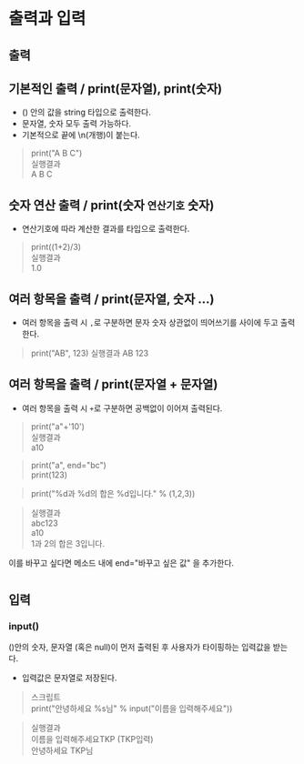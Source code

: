 출력과 입력
==========


## 출력  
## 기본적인 출력 / print(문자열), print(숫자)
- () 안의 값을 string 타입으로 출력한다.
- 문자열, 숫자 모두 출력 가능하다.
- 기본적으로 끝에 \n(개행)이 붙는다.

> print("A B C")  
> 실행결과  
> A B C

## 숫자 연산 출력 / print(숫자 `연산기호` 숫자)
- 연산기호에 따라 계산한 결과를 타입으로 출력한다.

> print((1+2)/3)  
> 실행결과  
> 1.0

## 여러 항목을 출력 / print(문자열, 숫자 ...)
- 여러 항목을 출력 시 `,`로 구분하면 문자 숫자 상관없이 띄어쓰기를 사이에 두고 출력한다.  

> print("AB", 123)
> 실행결과
> AB 123

## 여러 항목을 출력 / print(문자열 + 문자열)
- 여러 항목을 출력 시 `+`로 구분하면 공백없이 이어져 출력된다.
> print("a"+'10')  
> 실행결과  
> a10  






> print("a", end="bc")  
> print(123)

> print("%d과 %d의 합은 %d입니다." % (1,2,3))  

> 실행결과  
> abc123  
> a10  
> 1과 2의 합은 3입니다.  

이를 바꾸고 싶다면 메소드 내에 end="바꾸고 싶은 값" 을 추가한다.
#



## 입력

### input()
()안의 숫자, 문자열 (혹은 null)이 먼저 출력된 후 사용자가 타이핑하는 입력값을 받는다.
- 입력값은 문자열로 저장된다.

> 스크립트  
> print("안녕하세요 %s님" % input("이름을 입력해주세요"))  

> 실행결과  
> 이름을 입력해주세요TKP    (TKP입력)  
> 안녕하세요 TKP님
